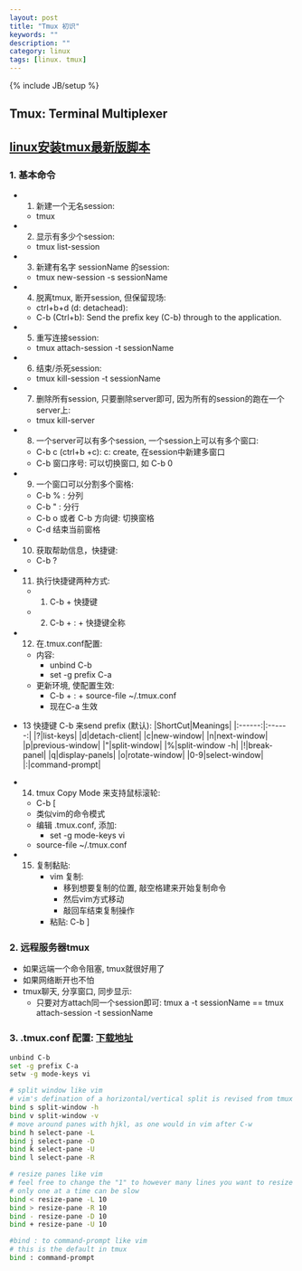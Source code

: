 ```yaml
---
layout: post
title: "Tmux 初识"
keywords: ""
description: ""
category: linux
tags: [linux. tmux]
---
```

{% include JB/setup %}

## Tmux: Terminal Multiplexer

## [linux安装tmux最新版脚本]({{site.url}}/scripts/install_tmux.sh)

### 1. 基本命令
* 1. 新建一个无名session: 
    * tmux
* 2. 显示有多少个session: 
    * tmux list-session
* 3. 新建有名字 sessionName 的session: 
    * tmux new-session -s sessionName
* 4. 脱离tmux, 断开session, 但保留现场:
    * ctrl+b+d (d: detachead):
    * C-b (Ctrl+b): Send the prefix key (C-b) through to the application.
* 5. 重写连接session: 
    * tmux attach-session -t sessionName
* 6. 结束/杀死session:
    * tmux kill-session -t sessionName
* 7. 删除所有session, 只要删除server即可, 因为所有的session的跑在一个server上:
    * tmux kill-server
* 8. 一个server可以有多个session, 一个session上可以有多个窗口:
    * C-b c (ctrl+b +c): c: create, 在session中新建多窗口
    * C-b 窗口序号: 可以切换窗口, 如 C-b 0
* 9. 一个窗口可以分割多个窗格:
    * C-b % : 分列
    * C-b " : 分行
    * C-b o 或者 C-b 方向键: 切换窗格
    * C-d 结束当前窗格
* 10. 获取帮助信息，快捷键:
    * C-b ?
* 11. 执行快捷键两种方式:
    * 1. C-b + 快捷键
    * 2. C-b + : + 快捷键全称
* 12. 在.tmux.conf配置:
    * 内容:
        * unbind C-b
        * set -g prefix C-a
    * 更新环境, 使配置生效:
        * C-b + : + source-file ~/.tmux.conf
        * 现在C-a 生效

* 13 快捷键 C-b 来send prefix (默认):
|ShortCut|Meanings|
|:------:|:------:|
|?|list-keys|
|d|detach-client|
|c|new-window|
|n|next-window|
|p|previous-window|
|"|split-window|
|%|split-window -h|
|!|break-panel|
|q|display-panels|
|o|rotate-window|
|0-9|select-window|
|:|command-prompt|

* 14. tmux Copy Mode 来支持鼠标滚轮:
    * C-b \[
    * 类似vim的命令模式
    * 编辑 .tmux.conf, 添加:
        * set -g mode-keys vi
    * source-file ~/.tmux.conf
* 15. 复制黏贴:
        * vim 复制:
            * 移到想要复制的位置, 敲空格建来开始复制命令
            * 然后vim方式移动
            * 敲回车结束复制操作
        * 粘贴: C-b \]

### 2. 远程服务器tmux
* 如果远端一个命令阻塞, tmux就很好用了
* 如果网络断开也不怕
* tmux聊天, 分享窗口, 同步显示:
    * 只要对方attach同一个session即可: tmux a -t sessionName == tmux attach-session -t sessionName

### 3. .tmux.conf 配置: [下载地址]({{site.url}}/confs/tmux.conf)
```bash
unbind C-b
set -g prefix C-a
setw -g mode-keys vi

# split window like vim
# vim's defination of a horizontal/vertical split is revised from tmux's
bind s split-window -h
bind v split-window -v
# move around panes with hjkl, as one would in vim after C-w
bind h select-pane -L
bind j select-pane -D
bind k select-pane -U
bind l select-pane -R

# resize panes like vim
# feel free to change the "1" to however many lines you want to resize by
# only one at a time can be slow
bind < resize-pane -L 10
bind > resize-pane -R 10
bind - resize-pane -D 10
bind + resize-pane -U 10

#bind : to command-prompt like vim
# this is the default in tmux
bind : command-prompt
```
